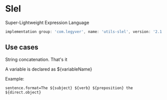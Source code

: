 # Slel
Super-Lightweight Expression Language

```gradle
implementation group: 'com.legyver', name: 'utils-slel', version: '2.1.1.5'
```

## Use cases
String concatenation.  That's it

A variable is declared as ${variableName}

Example:
```properties
sentence.format=The ${subject} ${verb} ${preposition} the ${direct.object}
```